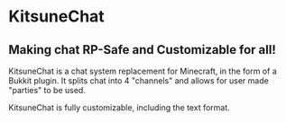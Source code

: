 KitsuneChat
===========

Making chat RP-Safe and Customizable for all!
---------------------------------------------

KitsuneChat is a chat system replacement for Minecraft, in the form of a Bukkit plugin.
It splits chat into 4 "channels" and allows for user made "parties" to be used.

KitsuneChat is fully customizable, including the text format.